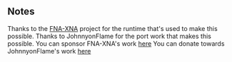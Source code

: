 ## Notes

Thanks to the [FNA-XNA](https://github.com/FNA-XNA/FNA) project for the runtime that's used to make this possible.
Thanks to JohnnyonFlame for the port work that makes this possible.
You can sponsor FNA-XNA's work [here](https://github.com/sponsors/flibitijibibo)
You can donate towards JohnnyonFlame's work [here](https://ko-fi.com/johnnyonflame)

